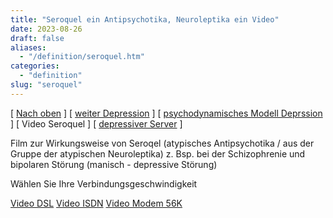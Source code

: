 ```yaml
---
title: "Seroquel ein Antipsychotika, Neuroleptika ein Video"
date: 2023-08-26
draft: false
aliases:
  - "/definition/seroquel.htm"
categories:
  - "definition"
slug: "seroquel"
---
```


[ [Nach oben](../depression/depri.html) ] [ [weiter Depression](../depression/depression.htm) ] [ [psychodynamisches Modell Deprssion](../depression/ich_depression.htm) ] [ Video Seroquel ] [ [depressiver Server](../depression/depressiver-server.htm) ]

Film
zur Wirkungsweise von Seroqel (atypisches Antipsychotika / aus der Gruppe der
atypischen Neuroleptika) z. Bsp. bei der
Schizophrenie und bipolaren Störung (manisch - depressive Störung)

Wählen Sie Ihre
Verbindungsgeschwindigkeit

[Video
DSL](https://blz.borderliner.ch/definition/video_dsl.htm) [Video ISDN](https://blz.borderliner.ch/definition/video_isdn.htm) [Video Modem 56K](https://blz.borderliner.ch/definition/video_modem.htm)